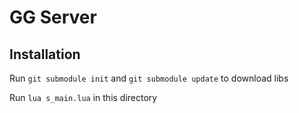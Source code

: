 # GG Server

## Installation

Run `git submodule init` and `git submodule update` to download libs

Run `lua s_main.lua` in this directory